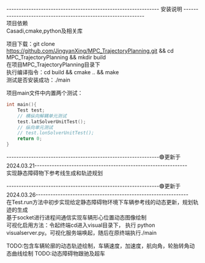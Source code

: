 --------------------------------------------------------------    安装说明    --------------------------------------------------------------<br>
项目依赖<br>
Casadi,cmake,python及相关库<br>

项目下载：git clone https://github.com/JingyanXing/MPC_TrajectoryPlanning.git && cd MPC_TrajectoryPlanning && mkdir build<br>
在项目MPC_TrajectoryPlanning目录下<br>
执行编译指令：cd build && cmake .. && make<br>
测试是否安装成功：./main<br>

项目main文件中内置两个测试：<br>
```c++
int main(){
    Test test;
    // 横纵向解耦单元测试
    test.latSolverUnitTest();
    // 纵向单元测试
    // test.lonSolverUnitTest();
    return 0;
}
```
--------------------------------------------------------------🟢更新于2024.03.21--------------------------------------------------------------<br>
实现静态障碍物下参考线生成和轨迹规划<br>

--------------------------------------------------------------🟢更新于2024.03.26--------------------------------------------------------------<br>
在Test.run方法中初步实现给定静态障碍物环境下车辆参考线的动态更新，规划轨迹的生成<br>
基于socket进行进程间通信实现车辆形心位置动态图像绘制<br>
可视化启用方法：令起终端cd进入visual目录下， 执行 python visualserver.py。可视化服务端唤起，随后在原终端执行./main<br>

TODO:包含车辆轮廓的动态轨迹绘制，车辆速度，加速度，航向角，轮胎转角动态曲线绘制
TODO:动态障碍物跟驰及超车<br>
